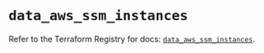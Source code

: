 # `data_aws_ssm_instances`

Refer to the Terraform Registry for docs: [`data_aws_ssm_instances`](https://registry.terraform.io/providers/hashicorp/aws/4.67.0/docs/data-sources/ssm_instances).
